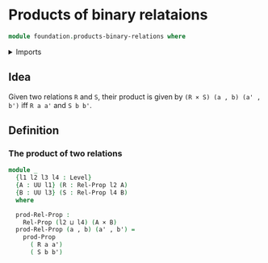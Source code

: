 # Products of binary relataions

```agda
module foundation.products-binary-relations where
```

<details><summary>Imports</summary>

```agda
open import foundation.binary-relations

open import foundation-core.cartesian-product-types
open import foundation.dependent-pair-types
open import foundation-core.propositions
open import foundation-core.universe-levels
```

</details>

## Idea

Given two relations `R` and `S`, their product is given by
`(R × S) (a , b) (a' , b')` iff `R a a'` and `S b b'`.

## Definition

### The product of two relations

```agda
module _
  {l1 l2 l3 l4 : Level}
  {A : UU l1} (R : Rel-Prop l2 A)
  {B : UU l3} (S : Rel-Prop l4 B)
  where

  prod-Rel-Prop :
    Rel-Prop (l2 ⊔ l4) (A × B)
  prod-Rel-Prop (a , b) (a' , b') =
    prod-Prop
      ( R a a')
      ( S b b')
```
